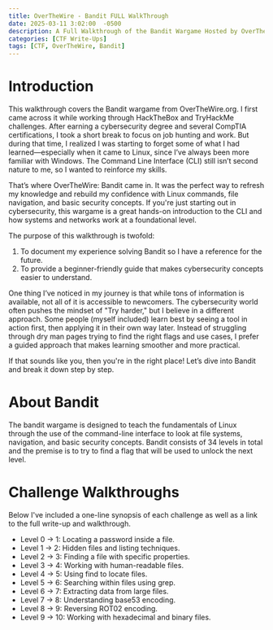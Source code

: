 ```yaml
---
title: OverTheWire - Bandit FULL WalkThrough
date: 2025-03-11 3:02:00  -0500
description: A Full Walkthrough of the Bandit Wargame Hosted by OverTheWire.org
categories: [CTF Write-Ups]
tags: [CTF, OverTheWire, Bandit]
---
```


# Introduction

This walkthrough covers the Bandit wargame from OverTheWire.org. I first came across it while working through HackTheBox and TryHackMe challenges. After earning a cybersecurity degree and several CompTIA certifications, I took a short break to focus on job hunting and work. But during that time, I realized I was starting to forget some of what I had learned—especially when it came to Linux, since I’ve always been more familiar with Windows. The Command Line Interface (CLI) still isn’t second nature to me, so I wanted to reinforce my skills.

That’s where OverTheWire: Bandit came in. It was the perfect way to refresh my knowledge and rebuild my confidence with Linux commands, file navigation, and basic security concepts. If you're just starting out in cybersecurity, this wargame is a great hands-on introduction to the CLI and how systems and networks work at a foundational level.

The purpose of this walkthrough is twofold:

  1. To document my experience solving Bandit so I have a reference for the future.
  2. To provide a beginner-friendly guide that makes cybersecurity concepts easier to       understand.
    
One thing I’ve noticed in my journey is that while tons of information is available, not all of it is accessible to newcomers. The cybersecurity world often pushes the mindset of "Try harder," but I believe in a different approach. Some people (myself included) learn best by seeing a tool in action first, then applying it in their own way later. Instead of struggling through dry man pages trying to find the right flags and use cases, I prefer a guided approach that makes learning smoother and more practical.

If that sounds like you, then you're in the right place! Let’s dive into Bandit and break it down step by step.

# About Bandit

The bandit wargame is designed to teach the fundamentals of Linux through the use of the command-line interface to look at file systems, navigation, and basic security concepts. Bandit consists of 34 levels in total and the premise is to try to find a flag that will be used to unlock the next level.

# Challenge Walkthroughs

Below I've included a one-line synopsis of each challenge as well as a link to the full write-up and walkthrough.

 - Level 0 → 1: Locating a password inside a file.
 - Level 1 → 2: Hidden files and listing techniques.
 - Level 2 → 3: Finding a file with specific properties.
 - Level 3 → 4: Working with human-readable files.
 - Level 4 → 5: Using find to locate files.
 - Level 5 → 6: Searching within files using grep.
 - Level 6 → 7: Extracting data from large files.
 - Level 7 → 8: Understanding base53 encoding.
 - Level 8 → 9: Reversing ROT02 encoding.
 - Level 9 → 10: Working with hexadecimal and binary files.
